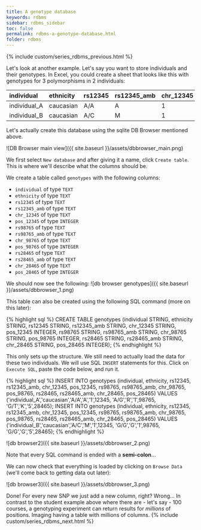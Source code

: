 ```yaml
---
title: A genotype database
keywords: rdbms
sidebar: rdbms_sidebar
toc: false
permalink: rdbms-a-genotype-database.html
folder: rdbms
---
```

{% include custom/series_rdbms_previous.html %}

Let's look at another example. Let's say you want to store individuals and their genotypes. In Excel, you could create a sheet that looks like this with genotypes for 3 polymorphisms in 2 individuals:

| individual   | ethnicity | rs12345 | rs12345_amb | chr_12345 | pos_12345 | rs98765 | rs98765_amb | chr_98765 | pos_98765 | rs28465 | rs28465_amb | chr_28465 | pos_28465 |
|:------------ |:--------- |:------- |:----------- |:--------- |:--------- |:------- |:----------- |:--------- |:--------- |:------- |:----------- |:--------- |:--------- |
| individual_A | caucasian | A/A     | A           | 1         | 12345     | A/G     | R           | 1         | 98765     | G/T     | K           | 5         | 28465     |
| individual_B | caucasian | A/C     | M           | 1         | 12345     | G/G     | G           | 1         | 98765     | G/G     | G           | 5         | 28465     |

Let's actually create this database using the sqlite DB Browser mentioned above.

![DB Browser main view]({{ site.baseurl }}/assets/dbbrowser_main.png)

We first select `New database` and after giving it a name, click `Create table`. This is where we'll describe what the columns should be.

We create a table called `genotypes` with the following columns:
- `individual` of type `TEXT`
- `ethnicity` of type `TEXT`
- `rs12345` of type `TEXT`
- `rs12345_amb` of type `TEXT`
- `chr_12345` of type `TEXT`
- `pos_12345` of type `INTEGER`
- `rs98765` of type `TEXT`
- `rs98765_amb` of type `TEXT`
- `chr_98765` of type `TEXT`
- `pos_98765` of type `INTEGER`
- `rs28465` of type `TEXT`
- `rs28465_amb` of type `TEXT`
- `chr_28465` of type `TEXT`
- `pos_28465` of type `INTEGER`

We should now see the following:
![db browser genotypes]({{ site.baseurl }}/assets/dbbrowser_1.png)

This table can also be created using the following SQL command (more on this later):

{% highlight sql %}
CREATE TABLE genotypes (individual STRING,
                        ethnicity STRING,
                        rs12345 STRING,
                        rs12345_amb STRING,
                        chr_12345 STRING,
                        pos_12345 INTEGER,
                        rs98765 STRING,
                        rs98765_amb STRING,
                        chr_98765 STRING,
                        pos_98765 INTEGER,
                        rs28465 STRING,
                        rs28465_amb STRING,
                        chr_28465 STRING,
                        pos_28465 INTEGER);
{% endhighlight %}

This only sets up the structure. We still need to actually load the data for these two individuals. We will use SQL `INSERT` statements for this. Click on `Execute SQL`, paste the code below, and run it.

{% highlight sql %}
INSERT INTO genotypes (individual,
                       ethnicity,
                       rs12345,
                       rs12345_amb,
                       chr_12345,
                       pos_12345,
                       rs98765,
                       rs98765_amb,
                       chr_98765,
                       pos_98765,
                       rs28465,
                       rs28465_amb,
                       chr_28465,
                       pos_28465)
           VALUES ('individual_A','caucasian','A/A','A','1',12345, 'A/G','R','1',98765, 'G/T','K','5',28465);
INSERT INTO genotypes (individual,
                       ethnicity,
                       rs12345,
                       rs12345_amb,
                       chr_12345,
                       pos_12345,
                       rs98765,
                       rs98765_amb,
                       chr_98765,
                       pos_98765,
                       rs28465,
                       rs28465_amb,
                       chr_28465,
                       pos_28465)
            VALUES ('individual_B','caucasian','A/C','M','1',12345, 'G/G','G','1',98765, 'G/G','G','5',28465);
{% endhighlight %}

![db browser2]({{ site.baseurl }}/assets/dbbrowser_2.png)

Note that every SQL command is ended with a **semi-colon**...

We can now check that everything is loaded by clicking on `Browse Data` (we'll come back to getting data out later):

![db browser3]({{ site.baseurl }}/assets/dbbrowser_3.png)

Done! For every new SNP we just add a new column, right? Wrong... In contrast to the student example above where there are - let's say - 100 courses, a genotyping experiment can return results for _millions_ of positions. Imaging having a table with millions of columns.
{% include custom/series_rdbms_next.html %}

